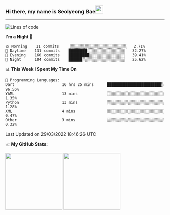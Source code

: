 ### Hi there, my name is Seolyeong Bae<img src="https://user-images.githubusercontent.com/80435616/151690320-5f13ba50-5d87-43d4-b254-939addcd0bdb.gif" width="25px">

---


<!--START_SECTION:waka-->
![Lines of code](https://img.shields.io/badge/From%20Hello%20World%20I%27ve%20Written-66%20Thousand%20lines%20of%20code-blue)

**I'm a Night 🦉** 

```text
🌞 Morning    11 commits     ░░░░░░░░░░░░░░░░░░░░░░░░░   2.71% 
🌆 Daytime    131 commits    ████████░░░░░░░░░░░░░░░░░   32.27% 
🌃 Evening    160 commits    █████████░░░░░░░░░░░░░░░░   39.41% 
🌙 Night      104 commits    ██████░░░░░░░░░░░░░░░░░░░   25.62%

```


📊 **This Week I Spent My Time On** 

```text
💬 Programming Languages: 
Dart                     16 hrs 25 mins      ████████████████████████░   96.56% 
YAML                     13 mins             ░░░░░░░░░░░░░░░░░░░░░░░░░   1.35% 
Python                   13 mins             ░░░░░░░░░░░░░░░░░░░░░░░░░   1.28% 
XML                      4 mins              ░░░░░░░░░░░░░░░░░░░░░░░░░   0.47% 
Other                    3 mins              ░░░░░░░░░░░░░░░░░░░░░░░░░   0.32%

```


 Last Updated on 29/03/2022 18:46:26 UTC
<!--END_SECTION:waka-->


📈 **My GitHub Stats:**

<p>
  <img height="180em" src="https://github-readme-stats.vercel.app/api?username=pell13&show_icons=true&hide_border=true&&count_private=true&include_all_commits=true" />
  <img height="180em" src="https://github-readme-stats.vercel.app/api/top-langs/?username=pell13&exclude_repo=KNN-Image-Classification&show_icons=true&hide_border=true&layout=compact&langs_count=8"/>
</p>
